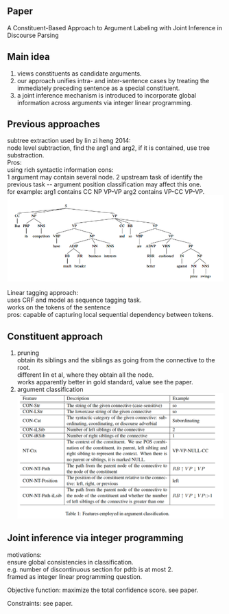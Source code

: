 ## Paper
A Constituent-Based Approach to Argument Labeling
with Joint Inference in Discourse Parsing

## Main idea
1. views constituents as candidate arguments.
2. our approach unifies intra- and
inter-sentence cases by treating the immediately
preceding sentence as a special constituent. 
3.  a joint inference mechanism is introduced to
incorporate global information across arguments
via integer linear programming.

## Previous approaches
subtree extraction used by lin zi heng 2014:\
node level subtraction, find the arg1 and arg2, if it is contained, use tree substraction.\
Pros:\
    using rich syntactic information
cons: \
    1 argument may contain several node. 2 upstream task of identify the previous task -- argument position classification may affect this one.\
for example:
arg1 contains CC NP VP-VP arg2 contains VP-CC VP-VP.
![pic](images/constituent_example.png)

Linear tagging approach:\
uses CRF and model as sequence tagging task.\
works on the tokens of the sentence\
pros: capable of capturing local sequential dependency between tokens.


## Constituent approach
1. pruning\
obtain its siblings and the siblings as going from the connective to the root.\
different lin et al, where they obtain all the node. \
works apparently better in gold standard, value see the paper.
2. argument classification
![pic](images/constituent_feat.png)

## Joint inference via integer programming
motivations:\
ensure global consistencies in classification.\
e.g. number of discontinuous section for pdtb is at most 2.\
framed as integer linear programming question.

Objective function: maximize the total confidence score. see paper.

Constraints: see paper.

